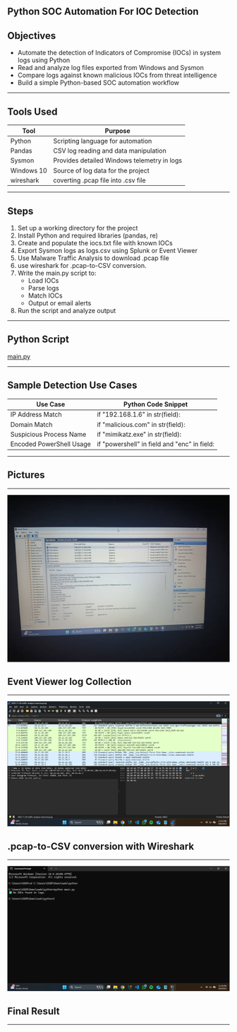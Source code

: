 ## Python SOC Automation For IOC Detection

##  Objectives
- Automate the detection of Indicators of Compromise (IOCs) in system logs using Python  
- Read and analyze log files exported from Windows and Sysmon  
- Compare logs against known malicious IOCs from threat intelligence   
- Build a simple Python-based SOC automation workflow

---

##  Tools Used

| Tool         | Purpose                                              |
|--------------|------------------------------------------------------|
| Python       | Scripting language for automation                    |
| Pandas       | CSV log reading and data manipulation                |
| Sysmon       | Provides detailed Windows telemetry in logs          |
| Windows 10   | Source of log data for the project                   |
| wireshark    | coverting .pcap file into .csv file                  |


---

##  Steps

1. Set up a working directory for the project  
2. Install Python and required libraries (pandas, re)  
3. Create and populate the iocs.txt file with known IOCs  
4. Export Sysmon logs as logs.csv using Splunk or Event Viewer
5. Use Malware Traffic Analysis to download .pcap file
6. use wireshark for .pcap-to-CSV conversion.
7. Write the main.py script to:
   - Load IOCs  
   - Parse logs  
   - Match IOCs  
   - Output or email alerts  
8. Run the script and analyze output  
---

## Python Script

  <a href="https://github.com/Ajao-Ibrahim/Python-Script/blob/main/README.md?plain=1">main.py</a>

---

##  Sample Detection Use Cases

| Use Case                 | Python Code Snippet                              |
|--------------------------|--------------------------------------------------|
| IP Address Match         | if "192.168.1.6" in str(field):                  |
| Domain Match             | if "malicious.com" in str(field):                |
| Suspicious Process Name  | if "mimikatz.exe" in str(field):                 |
| Encoded PowerShell Usage | if "powershell" in field and "enc" in field:     |

---
## Pictures
---
![](./1.jpg)
## Event Viewer log Collection
---
![](./2.png)
## .pcap-to-CSV conversion with Wireshark
---
![](./3.png)
## Final Result

---
